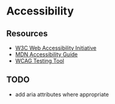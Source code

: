 # Accessibility

## Resources

* [W3C Web Accessibility Initiative](https://www.w3.org/WAI/)
* [MDN Accessibility Guide](https://developer.mozilla.org/en-US/docs/Web/Accessibility/ARIA)
* [WCAG Testing Tool](https://accessibe.com/)

## TODO

* add aria attributes where appropriate
